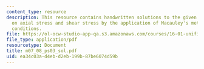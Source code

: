 ```yaml
---
content_type: resource
description: This resource contains handwritten solutions to the given problem set
  on axial stress and shear stress by the application of Macauley's method and boundary
  conditions.
file: https://ol-ocw-studio-app-qa.s3.amazonaws.com/courses/16-01-unified-engineering-i-ii-iii-iv-fall-2005-spring-2006/ea34c03ad4ebd2eb199b87be6074d59b_m07_08_ps03_sol.pdf
file_type: application/pdf
resourcetype: Document
title: m07_08_ps03_sol.pdf
uid: ea34c03a-d4eb-d2eb-199b-87be6074d59b
---
```


